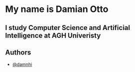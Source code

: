 # My name is Damian Otto
## I study Computer Science and Artificial Intelligence at AGH Univeristy

## Authors

- [@damnhi](https://www.github.com/damnhi)
